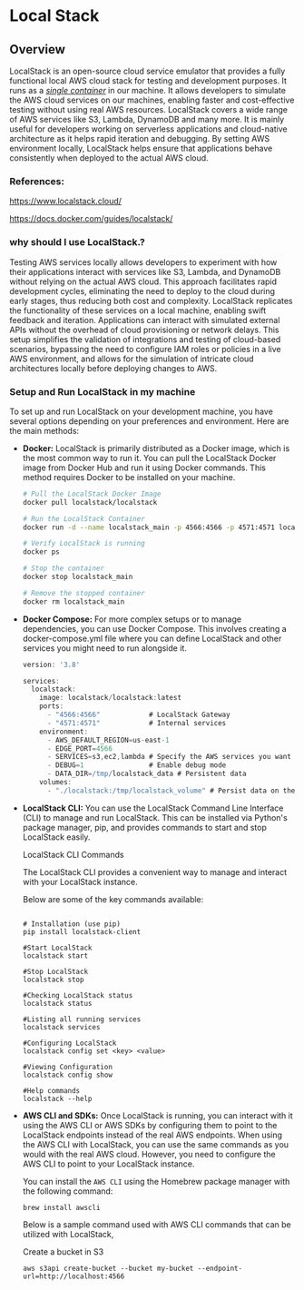 # Local Stack #

## Overview ##

LocalStack is an open-source cloud service emulator that provides a fully functional local AWS cloud stack for testing and development purposes. It runs as a <ins>_single container_</ins> in our machine. It allows developers to simulate the AWS cloud services on our machines, enabling faster and cost-effective testing without using real AWS resources. LocalStack covers a wide range of AWS services like S3, Lambda, DynamoDB and many more. It is mainly useful for developers working on serverless applications and cloud-native architecture as it helps rapid iteration and debugging. By setting AWS environment locally, LocalStack helps ensure that applications behave consistently when deployed to the actual AWS cloud.

### References: ###
https://www.localstack.cloud/

https://docs.docker.com/guides/localstack/

### why should I use LocalStack.? ###

Testing AWS services locally allows developers to experiment with how their applications interact with services like S3, Lambda, and DynamoDB without relying on the actual AWS cloud. This approach facilitates rapid development cycles, eliminating the need to deploy to the cloud during early stages, thus reducing both cost and complexity. LocalStack replicates the functionality of these services on a local machine, enabling swift feedback and iteration. Applications can interact with simulated external APIs without the overhead of cloud provisioning or network delays. This setup simplifies the validation of integrations and testing of cloud-based scenarios, bypassing the need to configure IAM roles or policies in a live AWS environment, and allows for the simulation of intricate cloud architectures locally before deploying changes to AWS.

### Setup and Run LocalStack in my machine ###

To set up and run LocalStack on your development machine, you have several options depending on your preferences and environment. Here are the main methods:

- **Docker:** LocalStack is primarily distributed as a Docker image, which is the most common way to run it. You can pull the LocalStack Docker image from Docker Hub and run it using Docker commands. This method requires Docker to be installed on your machine.
  
  ```bash
  # Pull the LocalStack Docker Image
  docker pull localstack/localstack

  # Run the LocalStack Container  
  docker run -d --name localstack_main -p 4566:4566 -p 4571:4571 localstack/localstack
  
  # Verify LocalStack is running  
  docker ps
  
  # Stop the container
  docker stop localstack_main

  # Remove the stopped container
  docker rm localstack_main
  
  ```

- **Docker Compose:** For more complex setups or to manage dependencies, you can use Docker Compose. This involves creating a docker-compose.yml file where you can define LocalStack and other services you might need to run alongside it.

  ```groovy
  version: '3.8'

  services:
    localstack:
      image: localstack/localstack:latest
      ports:
        - "4566:4566"            # LocalStack Gateway
        - "4571:4571"            # Internal services
      environment:
        - AWS_DEFAULT_REGION=us-east-1
        - EDGE_PORT=4566
        - SERVICES=s3,ec2,lambda # Specify the AWS services you want to emulate
        - DEBUG=1                # Enable debug mode
        - DATA_DIR=/tmp/localstack_data # Persistent data
      volumes:
        - "./localstack:/tmp/localstack_volume" # Persist data on the host

  ```

- **LocalStack CLI:** You can use the LocalStack Command Line Interface (CLI) to manage and run LocalStack. This can be installed via Python's package manager, pip, and provides commands to start and stop LocalStack easily.
  
  LocalStack CLI Commands
  
  The LocalStack CLI provides a convenient way to manage and interact with your LocalStack instance.

  Below are some of the key commands available:

  ```
  
  # Installation (use pip)
  pip install localstack-client

  #Start LocalStack
  localstack start

  #Stop LocalStack
  localstack stop

  #Checking LocalStack status
  localstack status

  #Listing all running services
  localstack services

  #Configuring LocalStack
  localstack config set <key> <value>

  #Viewing Configuration
  localstack config show

  #Help commands
  localstack --help
  
  ```
  
- **AWS CLI and SDKs:** Once LocalStack is running, you can interact with it using the AWS CLI or AWS SDKs by configuring them to point to the LocalStack endpoints instead of the real AWS endpoints.
  When using the AWS CLI with LocalStack, you can use the same commands as you would with the real AWS cloud. However, you need to configure the AWS CLI to point to your LocalStack instance.

  You can install the `AWS CLI` using the Homebrew package manager with the following command:

  ```
  brew install awscli
  ```

  Below is a sample command used with AWS CLI commands that can be utilized with LocalStack,

  Create a bucket in S3

  ```
  aws s3api create-bucket --bucket my-bucket --endpoint-url=http://localhost:4566
  ```

